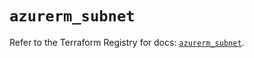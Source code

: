 # `azurerm_subnet`

Refer to the Terraform Registry for docs: [`azurerm_subnet`](https://registry.terraform.io/providers/hashicorp/azurerm/4.48.0/docs/resources/subnet).
